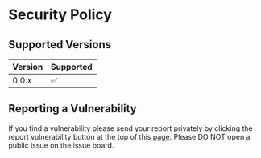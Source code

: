 # Security Policy

## Supported Versions

| Version | Supported          |
| ------- | ------------------ |
| 0.0.x   | :white_check_mark: |


## Reporting a Vulnerability

If you find a vulnerability please send your report privately by clicking the report vulnerability button at the top of this [page](https://github.com/A-0-5/gostmortem-table/security). Please DO NOT open a public issue on the issue board.
